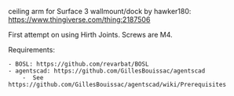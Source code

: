 ceiling arm for Surface 3 wallmount/dock by hawker180:
	https://www.thingiverse.com/thing:2187506

First attempt on using Hirth Joints. Screws are M4.

Requirements:

	- BOSL: https://github.com/revarbat/BOSL
	- agentscad: https://github.com/GillesBouissac/agentscad
		-  See https://github.com/GillesBouissac/agentscad/wiki/Prerequisites
